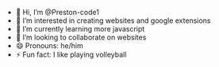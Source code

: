- 👋 Hi, I’m @Preston-code1
- 👀 I’m interested in creating websites and google extensions
- 🌱 I’m currently learning more javascript
- 💞️ I’m looking to collaborate on websites
- 😄 Pronouns: he/him
- ⚡ Fun fact: I like playing volleyball

<!---
Preston-code1/Preston-code1 is a ✨ special ✨ repository because its `README.md` (this file) appears on your GitHub profile.
You can click the Preview link to take a look at your changes.
--->
